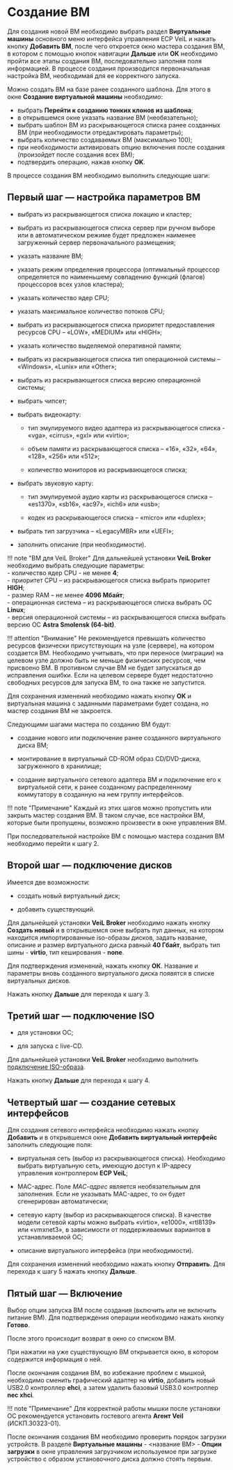 # Создание ВМ

Для создания новой ВМ необходимо выбрать раздел **Виртуальные машины** основного меню интерфейса 
управления ECP VeiL и нажать кнопку **Добавить ВМ**, после чего откроется окно мастера создания ВМ, 
в котором с помощью кнопок навигации **Дальше** или **ОК** необходимо пройти все этапы 
создания ВМ, последовательно заполняя поля информацией. В процессе
создания производится первоначальная настройка ВМ, необходимая для
ее корректного запуска.

Можно создать ВМ на базе ранее созданного шаблона. Для этого в окне **Создание виртуальной машины** необходимо: 

   - выбрать **Перейти к созданию тонких клонов из шаблона**;
   - в открывшемся окне указать название ВМ (необязательно);
   - выбрать шаблон ВМ из раскрывающегося списка ранее созданных ВМ (при необходимости отредактировать параметры);
   - выбрать количество создаваемых ВМ (максимально 100);
   - при необходимости активировать опцию включения после создания (произойдет после создания всех ВМ);     
   - подтвердить операцию, нажав кнопку **OK**.

В процессе создания ВМ необходимо выполнить следующие шаги:

## Первый шаг — настройка параметров ВМ
    
-   выбрать из раскрывающегося списка локацию и кластер;

-   выбрать из раскрывающегося списка сервер при ручном выборе или в
    автоматическом режиме будет предложен наименее загруженный сервер
    первоначального размещения;

-   указать название ВМ;

-   указать режим определения процессора (оптимальный процессор определяется по наименьшему совпадению 
    функций (флагов) процессоров всех узлов кластера);
       
-   указать количество ядер CPU;

-   указать максимальное количество потоков CPU;
    
-   выбрать из раскрывающегося списка приоритет предоставления ресурсов
    CPU – «LOW», «MEDIUM» или «HIGH»;

-   указать количество выделяемой оперативной памяти;

-   выбрать из раскрывающегося списка тип операционной системы – «Windows», «Lunix» или «Other»;

-   выбрать из раскрывающегося списка версию операционной системы;

-   выбрать чипсет;

-   выбрать видеокарту:

     *  тип эмулируемого видео адаптера из раскрывающегося списка - «vga», «cirrus», «gxl» 
        или «virtio»;
    
     *  объем памяти из раскрывающегося списка – «16», «32», «64», «128», «256» или «512»;
    
     *  количество мониторов из раскрывающегося списка;

-   выбрать звуковую карту:

     *  тип эмулируемой аудио карты из раскрывающегося списка – «es1370», «sb16», «ac97», 
        «ich6» или «usb»;

     *  кодек из раскрывающегося списка – «micro» или «duplex»;

-   выбрать тип загрузчика – «LegacyMBR» или «UEFI»;

-   заполнить описание (при необходимости).

!!! note "ВМ для VeiL Broker"
    Для дальнейшей установки **VeiL Broker** необходимо выбрать следующие параметры:  
    - количество ядер CPU - не менее **4**;  
    - приоритет CPU – из раскрывающегося списка выбрать приоритет **HIGH**;  
    - размер RAM – не менее **4096 Мбайт**;  
    - операционная система – из раскрывающегося списка выбрать ОС **Linux**;  
    - версия операционной системы – из раскрывающегося списка выбрать версию ОС **Astra Smolensk (64-bit)**.
  
!!! attention "Внимание"
    Не рекомендуется превышать количество ресурсов физически присутствующих
    на узле (сервере), на котором создается ВМ. Необходимо учитывать, что
    при переносе (миграции) на целевом узле должно быть не меньше физических
    ресурсов, чем присвоено ВМ. В противном случае ВМ не будет запускаться
    до исправления ошибки. Если на целевом сервере будет недостаточно
    свободных ресурсов для запуска ВМ, то она также не запустится.

Для сохранения изменений необходимо нажать кнопку **OK** и
виртуальная машина с заданными параметрами будет создана, но мастер
создания ВМ не закроется.

Следующими шагами мастера по созданию ВМ будут:

-  создание нового или подключение ранее созданного виртуального диска ВМ;

-  монтирование в виртуальный CD-ROM образ CD/DVD-диска, загруженного в
   хранилище;

-  создание виртуального сетевого адаптера ВМ и подключение его к
   виртуальной сети, к ранее созданному распределенному коммутатору в
   созданную на нем группу интерфейсов.

!!! note "Примечание"
    Каждый из этих шагов можно пропустить или закрыть мастер
    создания ВМ. В таком случае, все настройки ВМ, которые были пропущены,
    возможно произвести в окне управления ВМ.

При последовательной настройке ВМ с помощью мастера создания ВМ
необходимо перейти к шагу 2.

## Второй шаг — подключение дисков

Имеется две возможности:
    
-  создать новый виртуальный диск;

-  добавить существующий.

Для дальнейшей установки **VeiL Broker**  необходимо нажать кнопку **Создать новый** и в открывшемся окне выбрать пул 
данных, на котором находится импортированные iso-образы дисков, задать название, описание и размер виртуального 
диска равный **40 Гбайт**, выбрать тип шины - **virtio**, тип кеширования - **none**. 

Для подтверждения изменений, нажать кнопку **ОК**. Название и параметры вновь созданного виртуального диска 
появятся в списке виртуальных дисков. 

Нажать кнопку **Дальше** для перехода к шагу 3.

## Третий шаг — подключение ISO
    
-   для установки ОС;

-   для запуска с live-CD.

Для дальнейшей установки **VeiL Broker** необходимо выполнить [подключение ISO-образа](install_step3.md).
    
Нажать кнопку **Дальше** для перехода к шагу 4.

## Четвертый шаг — создание сетевых интерфейсов

Для создания сетевого интерфейса необходимо нажать кнопку
**Добавить** и в открывшемся окне **Добавить виртуальный интерфейс** 
заполнить следующие поля:

   - виртуальная сеть (выбор из раскрывающегося списка). Необходимо выбрать 
     виртуальную сеть, имеющую доступ к IP-адресу управления контроллером **ECP VeiL**;   
  
   - MAC-адрес. Поле *МАС-адрес* является необязательным для
     заполнения. Если не указывать MAC-адрес, то он будет сгенерирован
     автоматически;
    
   - сетевую карту (выбор из раскрывающегося списка). В качестве модели
     сетевой карты можно выбрать «virtio», «e1000», «rtl8139» или «vmxnet3», в зависимости
     от поддерживаемых вариантов в устанавливаемой ОС;

   -  описание виртуального интерфейса (при необходимости).    
    
Для сохранения изменений необходимо нажать кнопку **Отправить**. Для
перехода к шагу 5 нажать кнопку **Дальше**.

## Пятый шаг — Включение

Выбор опции запуска ВМ после создания (включить или не
включить питание ВМ). Для подтверждения операции
необходимо нажать кнопку **Готово**.

После этого происходит возврат в окно со списком ВМ.

При нажатии на уже существующую ВМ открывается окно, в котором
содержится информация о ней.

После окончания создания ВМ, во избежание проблем с мышкой, необходимо сменить графический 
адаптер на **virtio**, добавить новый USB2.0 контроллер **ehci**, а затем удалить базовый USB3.0 контроллер 
**nec xhci**. 

!!! note "Примечание" 
    Для корректной работы мышки после установки ОС рекомендуется установить гостевого 
    агента **Агент Veil** (ИСКП.30323-01).

После окончания создания ВМ необходимо проверить порядок загрузки устройств. 
В разделе **Виртуальные машины** - <название ВМ> - **Опции загрузки** в окне управления 
загрузчиком используемое при загрузке устройство с образом установочного диска должно стоять первым.


